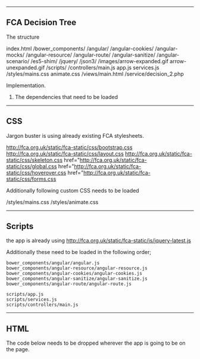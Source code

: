 ----------------------
  FCA Decision Tree
----------------------

The structure

index.html
		/bower_components/
						/angular/
						/angular-cookies/
						/angular-mocks/
						/angular-resource/
						/angular-route/
						/angular-sanitize/
						/angular-scenario/
						/es5-shim/
						/jquery/
						/json3/
		/images/arrow-expanded.gif
				arrow-unexpanded.gif
		/scripts/
				/controllers/main.js
				app.js
				services.js
		/styles/mains.css
				animate.css
		/views/main.html
		/service/decision_2.php






Implementation.

1. The dependencies that need to be loaded 

-------------------------------------------------
CSS
-------------------------------------------------
Jargon buster is using already existing FCA stylesheets.

   http://fca.org.uk/static/fca-static/css/bootstrap.css
   http://fca.org.uk/static/fca-static/css/layout.css
   http://fca.org.uk/static/fca-static/css/skeleton.css
   href="http://fca.org.uk/static/fca-static/css/global.css
   href="http://fca.org.uk/static/fca-static/css/hoverover.css
   href="http://fca.org.uk/static/fca-static/css/forms.css

Additionally following custom CSS needs to be loaded 


   /styles/mains.css 
   /styles/animate.css


------------------------------------------------
Scripts
------------------------------------------------

the app is already using 
	http://fca.org.uk/static/fca-static/js/jquery-latest.js
	
Additionally these need to be loaded in the following order;

	bower_components/angular/angular.js
	bower_components/angular-resource/angular-resource.js
    bower_components/angular-cookies/angular-cookies.js
	bower_components/angular-sanitize/angular-sanitize.js
    bower_components/angular-route/angular-route.js
   
   	scripts/app.js
    scripts/services.js
    scripts/controllers/main.js


----------------------------------------
HTML
----------------------------------------
The code below needs to be dropped wherever the app is going to be 
on the page.

 <div id="fca-app-wrap">
               <!--[if lte IE 8]>
                <script>
                  document.createElement('ng-include');
                  document.createElement('ng-pluralize');
                  document.createElement('ng-view');
                  

                  document.createElement('ng:include');
                  document.createElement('ng:pluralize');
                  document.createElement('ng:view');
                </script>
              <![endif]-->

            <div id="fca-app">This message shows until this div has not been bootstraped </div>
</div>


------------------------------
CONTENT JSONP
------------------------------

All the content is in the decisions_2.php file. 

At the moment the file is hosted at: 

http://view-it.co.uk/services/fca/decision_2.php?callback=JSON_CALLBACK

and accessed in the app as a service in 
	
	/scripts/controllers/main.js

http://view-it.co.uk/services/fca/decision_2.php?callback=JSON_CALLBACK


The php file generating it is in servi
